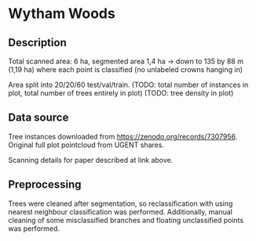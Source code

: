 # Wytham Woods

## Description

Total scanned area: 6 ha, segmented area 1,4 ha
-> down to 135 by 88 m (1,19 ha) where each point is classified (no unlabeled crowns hanging in)

Area split into 20/20/60 test/val/train.
(TODO: total number of instances in plot, total number of trees entirely in plot)
(TODO: tree density in plot)

## Data source

Tree instances downloaded from https://zenodo.org/records/7307956.
Original full plot pointcloud from UGENT shares.

Scanning details for paper described at link above.

## Preprocessing

Trees were cleaned after segmentation, so reclassification with using nearest neighbour classification was performed.
Additionally, manual cleaning of some misclassified branches and floating unclassified points was performed.

